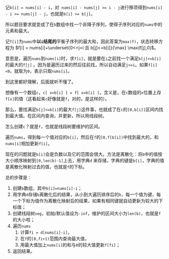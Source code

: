 记`b[i] = nums[i] - i`，对` nums[i] - nums[j] >= i - j`进行移项得到`nums[i] - i >= nums[j] - j`，也就是`b[i] >= b[j]`。

所以题目要求就变成了在`b`数组中找一个非降子序列，使得子序列对应的`nums`中的元素和最大。

记`f[i]`为`nums`中**以`i`结尾的**平衡子序列的最大和，因此答案为`max(f)`，状态转移方程为 $f[i] = nums[i]+\underset{0<=j<i 且
b[j]<=b[i]}{\max} \max(f[j],0)$。

意思是，遍历`nums`到`nums[i]`时，求`f[i]`，就是要在`i`之前找一个满足`b[j]<=b[i]`的最大的`f[j]`
。因为是遍历过来的然后往前找，所以自动满足`j<=i`。如果`f[i]<0`，就取为`0`，表示只取`nums[i]`。

到这里都好理解，后面就听不懂了。

想像有一个数组`c`，`c[ x=b[i] ] = f[ x=b[i] ]`，含义是，在`c`数组的`x`位置上存`f[x]`的值（这看起来`c`好像就是`f`，对的，是这样的）。

那么，要找满足`b[j]<=b[i]`的最大`f[j]`这件事，也就成了在`c`的`[0,b[i]]`区间内找到最大值。在区间内查询，并更新，所以用线段树。

怎么创建`c`？就是`f`，也就是线段树要维护的区间。

遍历`nums`，得到每一个值对应的`b[i]`，然后在`f`的`[0,f[b[i])`中找到最大的，和`nums[i]`相加更新`f[i]`。

现在的问题就是`b[i]`会是负数以及它的范围会很大。方法是离散化：将`b`中的值按大小顺序映射到`[0,len(b)-1]`上去，用字典`d`
来存储，字典的键是`b[i]`，字典的值是离散化映射过去的值，也就是`f`的下标。

总的步骤是：

1. 创建`b`数组，其中`b[i]=nums[i]-i`；
2. 用字典`d`存储`b`离散化后的结果，从小到大遍历排序后的`b`，每一个值为键，每一个下标为值作为离散化映射后的结果，如果有相同键就自动更新为较大的下标值；
3. 创建线段树`seg`，初始/默认值设为`-inf`，维护的区间大小为`len(b)`，也就是`f`的大小啦；
4. 遍历`nums`
    1. 计算`fi = d[nums[i]-i]`，
    2. 在`f`的`[0,fi+1)`范围内查询最大值，
    3. 用最大值加上`nums[i]`的和与`0`的较大值更新`f[fi]`；
5. 返回结果。
